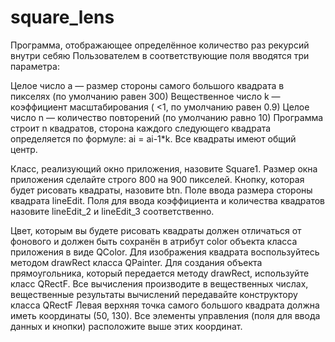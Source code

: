 # square_lens
Программа, отображающее определённое количество раз рекурсий внутри себяю
Пользователем в соответствующие поля вводятся три параметра:

Целое число a — размер стороны самого большого квадрата в пикселях (по умолчанию равен 300)
Вещественное число k — коэффициент масштабирования ( <1, по умолчанию равен 0.9)
Целое число n — количество повторений (по умолчанию равно 10) Программа строит n квадратов, сторона каждого следующего квадрата определяется по формуле: ai = ai-1*k.
Все квадраты имеют общий центр.

Класс, реализующий окно приложения, назовите Square1. Размер окна приложения сделайте строго 800 на 900 пикселей. Кнопку, которая будет рисовать квадраты, назовите btn. Поле ввода размера стороны квадрата lineEdit. Поля для ввода коэффициента и количества квадратов назовите lineEdit_2 и lineEdit_3 соответственно.

Цвет, которым вы будете рисовать квадраты должен отличаться от фонового и должен быть сохранён в атрибут color объекта класса приложения в виде QColor. Для изображения квадрата воспользуйтесь методом drawRect класса QPainter. Для создания объекта прямоугольника, который передается методу drawRect, используйте класс QRectF. Все вычисления производите в вещественных числах, вещественные результаты вычислений передавайте конструктору класса QRectF Левая верхняя точка самого большого квадрата должна иметь координаты (50, 130). Все элементы управления (поля для ввода данных и кнопки) расположите выше этих координат.
